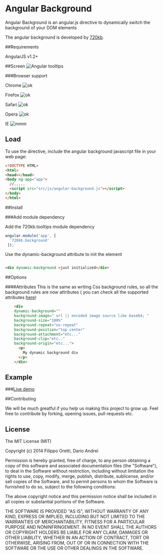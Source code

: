 Angular Background
==================


Angular Background is an angular.js directive to dynamically switch the background of your DOM elements


The angular background is developed by [720kb](http://720kb.net).

##Requirements


AngularJS v1.2+

##Screen
![Angular tooltips](http://i.imgur.com/5zKnVTB.png)

###Browser support


Chrome  ![ok](http://i.imgur.com/CK8qxk1.png)

Firefox ![ok](http://i.imgur.com/CK8qxk1.png)

Safari ![ok](http://i.imgur.com/CK8qxk1.png)

Opera ![ok](http://i.imgur.com/CK8qxk1.png)

IE    ![mmm](http://i.imgur.com/iAIwqCL.png)


## Load

To use the directive, include the angular background javascript file in your web page:

```html
<!DOCTYPE HTML>
<html>
<head></head>
<body ng-app="app">
  //.....
  <script src="src/js/angular-background.js"></script>
</body>
</html>
```

##Install

###Add module dependency

Add the 720kb.tooltips module dependency

```js
angular.module('app', [
  '720kb.background'
 ]);
```


Use the dynamic-background attribute to init the element

```html

<div dynamic-background >just initialized</div>

```
##Options

####Attributes
This is the same as writing Css background rules, so all the background rules are now attributes ( you can check all the supported attributes [here](https://developer.mozilla.org/en-US/docs/Web/CSS/background))

```html
	<div 
	dynamic-background="" 
	background-image=" url || encoded image source like base64; "
	background-size="100%" 
	background-repeat="no-repeat" 
	background-position="top center" 
	background-attachment="etc..." 
	background-clip="etc.." 
	background-origin="etc...">
      <p>
        My dynamic background div
      </p>
    </div>
```

## Example

###[Live demo](https://720kb.github.io/angular-background)

##Contributing

We will be much greatful if you help us making this project to grow up.
Feel free to contribute by forking, opening issues, pull requests etc.

## License

The MIT License (MIT)

Copyright (c) 2014 Filippo Oretti, Dario Andrei

Permission is hereby granted, free of charge, to any person obtaining a copy of this software and associated documentation files (the "Software"), to deal in the Software without restriction, including without limitation the rights to use, copy, modify, merge, publish, distribute, sublicense, and/or sell copies of the Software, and to permit persons to whom the Software is furnished to do so, subject to the following conditions:

The above copyright notice and this permission notice shall be included in all copies or substantial portions of the Software.

THE SOFTWARE IS PROVIDED "AS IS", WITHOUT WARRANTY OF ANY KIND, EXPRESS OR IMPLIED, INCLUDING BUT NOT LIMITED TO THE WARRANTIES OF MERCHANTABILITY, FITNESS FOR A PARTICULAR PURPOSE AND NONINFRINGEMENT. IN NO EVENT SHALL THE AUTHORS OR COPYRIGHT HOLDERS BE LIABLE FOR ANY CLAIM, DAMAGES OR OTHER LIABILITY, WHETHER IN AN ACTION OF CONTRACT, TORT OR OTHERWISE, ARISING FROM, OUT OF OR IN CONNECTION WITH THE SOFTWARE OR THE USE OR OTHER DEALINGS IN THE SOFTWARE.
